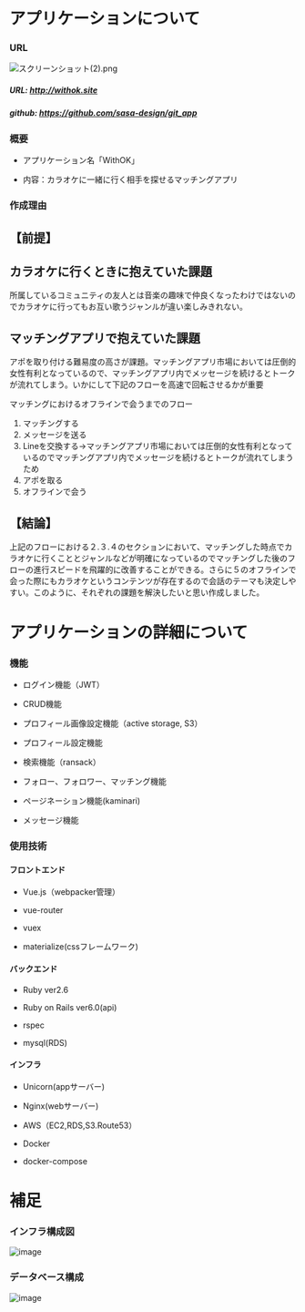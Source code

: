 
# アプリケーションについて

### URL
![スクリーンショット(2).png](./images/スクリーンショット(2).png)

##### URL: http://withok.site

##### github: https://github.com/sasa-design/git_app

### 概要

* アプリケーション名「WithOK」

* 内容：カラオケに一緒に行く相手を探せるマッチングアプリ

### 作成理由
## 【前提】
## カラオケに行くときに抱えていた課題
所属しているコミュニティの友人とは音楽の趣味で仲良くなったわけではないのでカラオケに行ってもお互い歌うジャンルが違い楽しみきれない。
## マッチングアプリで抱えていた課題
アポを取り付ける難易度の高さが課題。マッチングアプリ市場においては圧倒的女性有利となっているので、マッチングアプリ内でメッセージを続けるとトークが流れてしまう。いかにして下記のフローを高速で回転させるかが重要

マッチングにおけるオフラインで会うまでのフロー

1.	マッチングする
2.	メッセージを送る
3.	Lineを交換する→マッチングアプリ市場においては圧倒的女性有利となっているのでマッチングアプリ内でメッセージを続けるとトークが流れてしまうため
4.	アポを取る
5.	オフラインで会う

## 【結論】
上記のフローにおける２.３.４のセクションにおいて、マッチングした時点でカラオケに行くこととジャンルなどが明確になっているのでマッチングした後のフローの進行スピードを飛躍的に改善することができる。さらに５のオフラインで会った際にもカラオケというコンテンツが存在するので会話のテーマも決定しやすい。このように、それぞれの課題を解決したいと思い作成しました。

# アプリケーションの詳細について

### 機能

* ログイン機能（JWT）

* CRUD機能

* プロフィール画像設定機能（active storage, S3）

* プロフィール設定機能

* 検索機能（ransack）

* フォロー、フォロワー、マッチング機能

* ページネーション機能(kaminari)

* メッセージ機能

### 使用技術

#### フロントエンド

* Vue.js（webpacker管理）

* vue-router

* vuex

* materialize(cssフレームワーク)

#### バックエンド

* Ruby ver2.6

* Ruby on Rails ver6.0(api)

* rspec 

* mysql(RDS)

#### インフラ

* Unicorn(appサーバー)

* Nginx(webサーバー)

* AWS（EC2,RDS,S3.Route53）

* Docker

* docker-compose

# 補足

### インフラ構成図
![image](https://user-images.githubusercontent.com/73061106/119635629-d8dcaf00-be4e-11eb-8009-d59e28e43db1.png)

### データベース構成
![image](https://user-images.githubusercontent.com/73061106/119635840-09244d80-be4f-11eb-9366-4a80f92f9064.png)


